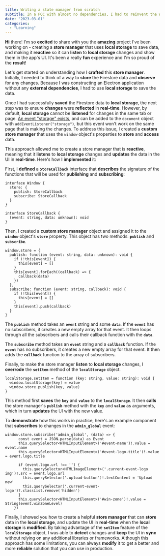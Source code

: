 ```yaml
---
title: Writing a state manager from scratch
subtitle: In a POC with almost no dependencies, I had to reinvent the wheel and write a simple state manager.
date: "2023-03-01"
categories:
  - "Learning"
---
```


<script lang="ts">
  import ImagePost from "$lib/components/ImagePost.svelte"
</script>

<ImagePost file="state_manager_from_scratch.png" alt="Week Info Screenshot" />

**Hi** there! I'm so **excited** to share with you the **amazing** project I've been working on - creating a **store manager** that uses **local storage** to save data, and making it **reactive** so it can **listen** to **local storage** changes and show them in the app's UI. It's been a really **fun** experience and I'm so proud of the **result**!

Let's get started on understanding how I **crafted** this **store manager**. Initially, I needed to think of a way to **store** the Firestore data and **observe** for any changes. Because I was constructing an Electron application without any **external dependencies**, I had to use **local storage** to save the data.

Once I had successfully **saved** the Firestore data to **local storage**, the next step was to ensure **changes** were **reflected** in **real-time**. However, by default, **local storage** cannot be **listened** for changes in the same tab or page. [An event "storage" exists](https://developer.mozilla.org/en-US/docs/Web/API/Window/storage_event), and can be added to the `document` object with `addEventListener("storage")`, but this event won't work on the same page that is making the changes. To address this issue, I created a **custom store manager** that uses the `window` object's properties to **store** and **access** data.

This approach allowed me to create a store manager that is **reactive**, meaning that it **listens** to **local storage** changes and **updates** the data in the UI in **real-time**. Here's how I **implemented** it:

First, I **defined** a **`StoreCallback`** interface that **describes** the signature of the functions that will be used for **publishing** and **subscribing**:

```
interface Window {
  store: {
    publish: StoreCallback
    subscribe: StoreCallback
  }
}

interface StoreCallback {
  (event: string, data: unknown): void
}

```

Then, I created a **custom store manager** object and assigned it to the **`window`** object's **`store`** property. This object has two methods: **`publish`** and **`subscribe`**.

```
window.store = {
  publish: function (event: string, data: unknown): void {
    if (!this[event]) {
      this[event] = []
    }
    this[event].forEach((callback) => {
      callback(data)
    })
  },
  subscribe: function (event: string, callback): void {
    if (!this[event]) {
      this[event] = []
    }
    this[event].push(callback)
  }
}

```

The **`publish`** method takes an **`event`** string and some **`data`**. If the **`event`** has no subscribers, it creates a new empty array for that event. It then loops through all the subscribers and calls their callback function with the **`data`**.

The **`subscribe`** method takes an **`event`** string and a **`callback`** function. If the **`event`** has no subscribers, it creates a new empty array for that event. It then adds the **`callback`** function to the array of subscribers.

Finally, to make the store manager **listen** to **local storage** changes, I **overrode** the **`setItem`** method of the **`localStorage`** object.

```
localStorage.setItem = function (key: string, value: string): void {
  window.localStorage[key] = value
  window.store.publish(key, value)
}

```

This method first **saves** the **`key`** and **`value`** to the **`localStorage`**. It then **calls** the store manager's **`publish`** method with the **`key`** and **`value`** as arguments, which in turn **updates** the UI with the new value.

To **demonstrate** how this works in practice, here's an example component that **subscribes** to changes in the **`admin_global`** event:

```
window.store.subscribe('admin_global', (data) => {
      const event = JSON.parse(data) as Event
      this.querySelector<HTMLInputElement>('#event-name')!.value = event.name
      this.querySelector<HTMLInputElement>('#event-logo-title')!.value = event.logo.title

      if (event.logo.url !== '') {
        this.querySelector<HTMLImageElement>('.current-event-logo img')!.src = event.logo.url
        this.querySelector('.upload-button')!.textContent = 'Upload new'
        this.querySelector('.current-event-logo')?.classList.remove('hidden')
      }
      this.querySelector<HTMLInputElement>('#win-zone')!.value = String(event.winZoneLevel)
    })

```

Finally, I showed you how to create a helpful **store manager** that can **store** data in the **local storage**, and update the UI in **real-time** when the **local storage** is **modified**. By taking advantage of the **`setItem`** feature of the **`localStorage`** object, I was able to **detect** changes and **keep** the UI in **sync** without relying on any additional libraries or frameworks. Although this approach has some limitations, you can always **modify** it to get a better and more **reliable** solution that you can use in production.
